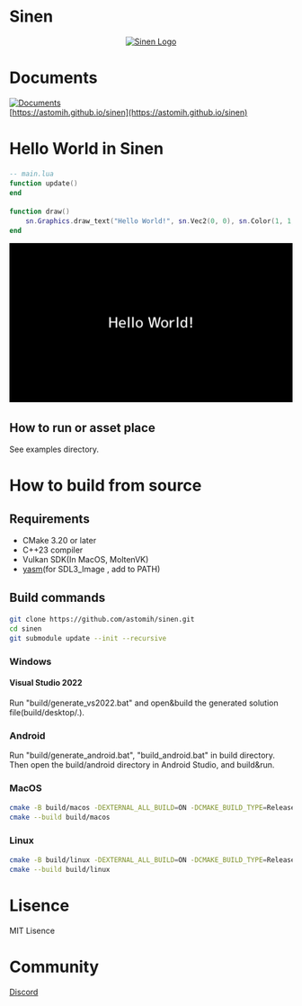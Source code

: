 # Sinen

<p align="center"><a href="https://astomih.github.io/sinen"><img src="https://raw.githubusercontent.com/astomih/sinen/main/docs/logo/logo_bg_white.png" width="480" alt="Sinen Logo"></a></p>  

# Documents

[![Documents](https://github.com/astomih/sinen/actions/workflows/documents.yml/badge.svg)](https://github.com/astomih/sinen/actions/workflows/documents.yml)  
[https://astomih.github.io/sinen](https://astomih.github.io/sinen)

# Hello World in Sinen

``` lua
-- main.lua
function update()
end

function draw()
    sn.Graphics.draw_text("Hello World!", sn.Vec2(0, 0), sn.Color(1, 1, 1, 1), 32)
end
```

![Hello World](https://raw.githubusercontent.com/astomih/sinen/refs/heads/main/examples/screenshot/01.png)

## How to run or asset place
See examples directory.

# How to build from source

## Requirements

- CMake 3.20 or later
- C++23 compiler
- Vulkan SDK(In MacOS, MoltenVK)
- [yasm](https://github.com/yasm/yasm)(for SDL3_Image , add to PATH)

## Build commands

``` bash
git clone https://github.com/astomih/sinen.git
cd sinen
git submodule update --init --recursive
```

### Windows

#### Visual Studio 2022

Run "build/generate_vs2022.bat" and open&build the generated solution file(build/desktop/.).

### Android
Run "build/generate_android.bat", "build_android.bat" in build directory.  
Then open the build/android directory in Android Studio, and build&run.

### MacOS

``` bash
cmake -B build/macos -DEXTERNAL_ALL_BUILD=ON -DCMAKE_BUILD_TYPE=Release
cmake --build build/macos
```

### Linux

``` bash
cmake -B build/linux -DEXTERNAL_ALL_BUILD=ON -DCMAKE_BUILD_TYPE=Release
cmake --build build/linux
```

# Lisence

MIT Lisence

# Community

[Discord](https://discord.gg/7U7VDwWjfy)